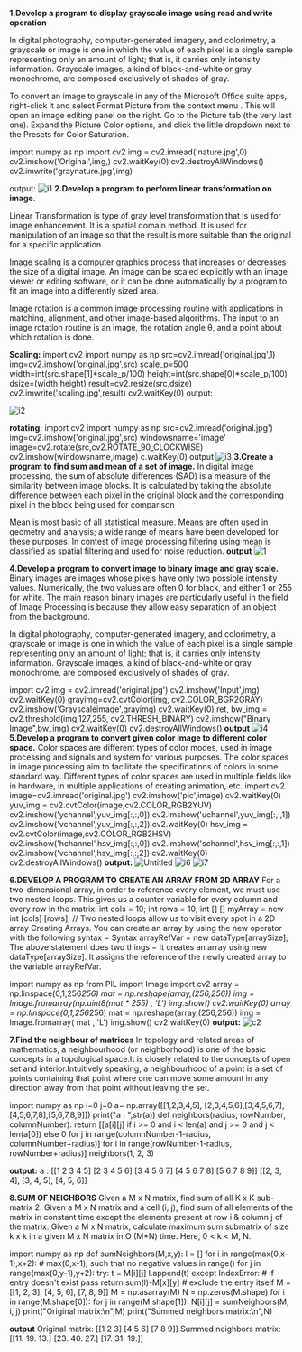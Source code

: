 **1.Develop a program to display grayscale image using read and write operation**

In digital photography, computer-generated imagery, and colorimetry, a grayscale or image is one in which the value of each pixel is a single sample representing only an amount of light; that is, it carries only intensity information. Grayscale images, a kind of black-and-white or gray monochrome, are composed exclusively of shades of gray.

To convert an image to grayscale in any of the Microsoft Office suite apps, right-click it and select Format Picture from the context menu . This will open an image editing panel on the right. Go to the Picture tab (the very last one). Expand the Picture Color options, and click the little dropdown next to the Presets for Color Saturation.

import numpy as np
import cv2
img = cv2.imread('nature.jpg',0)
cv2.imshow('Original',img,)
cv2.waitKey(0)
cv2.destroyAllWindows()
cv2.imwrite('graynature.jpg',img)

output:
![i1](https://user-images.githubusercontent.com/72255259/104475122-be631100-55e4-11eb-8cb2-0b9717a7312a.jpg)
**2.Develop a program to perform linear transformation on image.**

Linear Transformation is type of gray level transformation that is used for image enhancement. It is a spatial domain method. It is used for manipulation of an image so that the result is more suitable than the original for a specific application.

Image scaling is a computer graphics process that increases or decreases the size of a digital image. An image can be scaled explicitly with an image viewer or editing software, or it can be done automatically by a program to fit an image into a differently sized area.

Image rotation is a common image processing routine with applications in matching, alignment, and other image-based algorithms. The input to an image rotation routine is an image, the rotation angle θ, and a point about which rotation is done.

**Scaling:**
import cv2
import numpy as np
src=cv2.imread('original.jpg',1)
img=cv2.imshow('original.jpg',src)
scale_p=500
width=int(src.shape[1]*scale_p/100)
height=int(src.shape[0]*scale_p/100)
dsize=(width,height)
result=cv2.resize(src,dsize)
cv2.imwrite('scaling.jpg',result)
cv2.waitKey(0)
output:

![i2](https://user-images.githubusercontent.com/72255259/104479337-519e4580-55e9-11eb-9283-b74a19c63f5d.jpg)


**rotating:**
import cv2
import numpy as np
src=cv2.imread('original.jpg')
img=cv2.imshow('original.jpg',src)
windowsname='image'
image=cv2.rotate(src,cv2.ROTATE_90_CLOCKWISE)
cv2.imshow(windowsname,image)
c.waitKey(0)
output
![i3](https://user-images.githubusercontent.com/72255259/104480259-64fde080-55ea-11eb-8c24-7d5d0ffd1910.jpg)
**3.Create a program to find sum and mean of a set of image.**
In digital image processing, the sum of absolute differences (SAD) is a measure of the similarity between image blocks. It is calculated by taking the absolute difference between each pixel in the original block and the corresponding pixel in the block being used for comparison

Mean is most basic of all statistical measure. Means are often used in geometry and analysis; a wide range of means have been developed for these purposes. In contest of image processing filtering using mean is classified as spatial filtering and used for noise reduction.
**output**
![1](https://user-images.githubusercontent.com/72255259/104597871-e2355e00-569b-11eb-93e1-00816649ad86.jpg)

**4.Develop a program to convert image to binary image and gray scale.**
Binary images are images whose pixels have only two possible intensity values. Numerically, the two values are often 0 for black, and either 1 or 255 for white. The main reason binary images are particularly useful in the field of Image Processing is because they allow easy separation of an object from the background.

In digital photography, computer-generated imagery, and colorimetry, a grayscale or image is one in which the value of each pixel is a single sample representing only an amount of light; that is, it carries only intensity information. Grayscale images, a kind of black-and-white or gray monochrome, are composed exclusively of shades of gray.

import cv2
img = cv2.imread('original.jpg') 
cv2.imshow('Input',img)
cv2.waitKey(0)
grayimg=cv2.cvtColor(img, cv2.COLOR_BGR2GRAY) 
cv2.imshow('Grayscaleimage',grayimg)
cv2.waitKey(0)
ret, bw_img = cv2.threshold(img,127,255, cv2.THRESH_BINARY) 
cv2.imshow("Binary Image",bw_img)
cv2.waitKey(0)
cv2.destroyAllWindows()
**output**
![i4](https://user-images.githubusercontent.com/72255259/104538669-5511eb00-5642-11eb-9f93-106abaf7717f.jpg)
**5.Develop a program to convert given color image to different color space.**
Color spaces are different types of color modes, used in image processing and signals and system for various purposes. The color spaces in image processing aim to facilitate the specifications of colors in some standard way. Different types of color spaces are used in multiple fields like in hardware, in multiple applications of creating animation, etc.
import cv2 
image=cv2.imread('original.jpg')
cv2.imshow('pic',image)
cv2.waitKey(0)
yuv_img = cv2.cvtColor(image,cv2.COLOR_RGB2YUV)
cv2.imshow('ychannel',yuv_img[:,:,0])
cv2.imshow('uchannel',yuv_img[:,:,1]) 
cv2.imshow('vchannel',yuv_img[:,:,2])
cv2.waitKey(0) 
hsv_img = cv2.cvtColor(image,cv2.COLOR_RGB2HSV)
cv2.imshow('hchannel',hsv_img[:,:,0])
cv2.imshow('schannel',hsv_img[:,:,1])
cv2.imshow('vchannel',hsv_img[:,:,2])
cv2.waitKey(0) 
cv2.destroyAllWindows()
**output:**
![Untitled](https://user-images.githubusercontent.com/72255259/104540250-19c4eb80-5645-11eb-9eb9-21deec26b86d.jpg)
![i6](https://user-images.githubusercontent.com/72255259/104540428-76c0a180-5645-11eb-8581-d6b5e7f83a1c.jpg)
![i7](https://user-images.githubusercontent.com/72255259/104540674-ef276280-5645-11eb-8f3c-94a8d6f7193f.jpg)

**6.DEVELOP A PROGRAM TO CREATE AN ARRAY FROM 2D ARRAY**
For a two-dimensional array, in order to reference every element, we must use two nested loops. This gives us a counter variable for every column and every row in the matrix. int cols = 10; int rows = 10; int [] [] myArray = new int [cols] [rows]; // Two nested loops allow us to visit every spot in a 2D array Creating Arrays. You can create an array by using the new operator with the following syntax − Syntax arrayRefVar = new dataType[arraySize]; The above statement does two things − It creates an array using new dataType[arraySize]. It assigns the reference of the newly created array to the variable arrayRefVar.

import numpy as np 
from PIL import Image
import cv2
array = np.linspace(0,1,256*256)
mat = np.reshape(array,(256,256))
img = Image.fromarray(np.uint8(mat * 255) , 'L')
img.show() 
cv2.waitKey(0) 
array = np.linspace(0,1,256*256)
mat = np.reshape(array,(256,256))
img = Image.fromarray( mat , 'L')
img.show() 
cv2.waitKey(0)
**output:**
![c2](https://user-images.githubusercontent.com/72255259/104577054-09316700-567f-11eb-95bf-8321556a7105.jpg)

**7.Find the neighbour of matrices**
In topology and related areas of mathematics, a neighbourhood (or neighborhood) is one of the basic concepts in a topological space.It is closely related to the concepts of open set and interior.Intuitively speaking, a neighbourhood of a point is a set of points containing that point where one can move some amount in any direction away from that point without leaving the set.

import numpy as np
i=0
j=0
a= np.array([[1,2,3,4,5], [2,3,4,5,6],[3,4,5,6,7],[4,5,6,7,8],[5,6,7,8,9]])
print("a : ",str(a))
def neighbors(radius, rowNumber, columnNumber):
     return [[a[i][j] if  i >= 0 and i < len(a) and j >= 0 and j < len(a[0]) else 0
                for j in range(columnNumber-1-radius, columnNumber+radius)]
                    for i in range(rowNumber-1-radius, rowNumber+radius)]
neighbors(1, 2, 3)

**output:**
a :  [[1 2 3 4 5]
 [2 3 4 5 6]
 [3 4 5 6 7]
 [4 5 6 7 8]
 [5 6 7 8 9]]
[[2, 3, 4], [3, 4, 5], [4, 5, 6]]


**8.SUM OF NEIGHBORS**
Given a M x N matrix, find sum of all K x K sub-matrix 2. Given a M x N matrix and a cell (i, j), find sum of all elements of the matrix in constant time except the elements present at row i & column j of the matrix. Given a M x N matrix, calculate maximum sum submatrix of size k x k in a given M x N matrix in O (M*N) time. Here, 0 < k < M, N.

import numpy as np
def sumNeighbors(M,x,y):
    l = []
    for i in range(max(0,x-1),x+2): # max(0,x-1), such that no negative values in range() 
        for j in range(max(0,y-1),y+2):
            try:
                t = M[i][j]
                l.append(t)
            except IndexError: # if entry doesn't exist
                pass
    return sum(l)-M[x][y] # exclude the entry itself
M = [[1, 2, 3],
    [4, 5, 6],
    [7, 8, 9]] 
M = np.asarray(M)
N = np.zeros(M.shape)
for i in range(M.shape[0]):
    for j in range(M.shape[1]):
        N[i][j] = sumNeighbors(M, i, j)
print("Original matrix:\n",M)
print("Summed neighbors matrix:\n",N)

**output**
Original matrix:
 [[1 2 3]
 [4 5 6]
 [7 8 9]]
Summed neighbors matrix:
 [[11. 19. 13.]
 [23. 40. 27.]
 [17. 31. 19.]]

